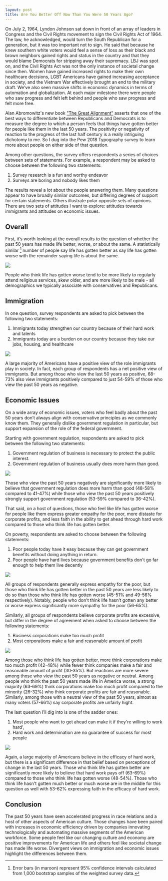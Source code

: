 ```yaml
---
layout: post
title: Are You Better Off Now Than You Were 50 Years Ago?
---
```


On July 2, 1964, Lyndon Johnson sat down in front of an array of leaders in Congress and the Civil Rights movement to sign the Civil Rights Act of 1964. The law, he acknowledged, would turn the South Republican for a generation, but it was too important not to sign. He said that because he knew southern white voters would feel a sense of loss as their black and brown neighbors gained rights and status in the country and that they would blame Democrats for stripping away their supremacy. LBJ was spot on, and the Civil Rights Act was not the only instance of societal change since then. Women have gained increased rights to make their own healthcare decisions, LGBT Americans have gained increasing acceptance in society, and the Vietnam War effectively brought an end to the military draft. We’ve also seen massive shifts in economic dynamics in terms of automation and globalization. At each major milestone there were people who saw progress and felt left behind and people who saw progress and felt more free. 

Alan Abromowitz's new book ["The Great Alignment"](https://yalebooks.yale.edu/book/9780300207132/great-alignment) asserts that one of the best ways to differentiate between Republicans and Democrats is to measure the degree to which a person feels that things have gotten better for people like them in the last 50 years. The positivity or negativity of reaction to the progress of the last half century is a really intriguing dichotomy to me. So I dug into the Pew 2018 Typography survey to learn more about people on either side of that question. 

Among other questions, the survey offers respondents a series of choices between sets of statements. For example, a respondent may be asked to choose between the following two statements:

  1. Survey research is a fun and worthy endeavor
  2. Surveys are boring and nobody likes them

The results reveal a lot about the people answering them. Many questions appear to have broadly similar outcomes, but differing degrees of support for certain statements. Others illustrate polar opposite sets of opinions. There are two sets of attitudes I want to explore: attitudes towards immigrants and attitudes on economic issues. 

## Overall
First, it’s worth looking at the overall results to the question of whether the past 50 years has made life better, worse, or about the same. A statistically similar [^1] number of people say life has gotten better as say life has gotten worse with the remainder saying life is about the same. 

<p>
  <img src="https://joshyazman.github.io/images/better-or-worse-images/image1.png#center"/>
</p>

People who think life has gotten worse tend to be more likely to regularly attend religious services, skew older, and are more likely to be male - all demographics we typically associate with conservatives and Republicans. 

## Immigration

In one question, survey respondents are asked to pick between the following two statements:

  1. Immigrants today strengthen our country because of their hard work and talents
  2. Immigrants today are a burden on our country because they take our jobs, housing, and healthcare

<p>
  <img src="https://joshyazman.github.io/images/better-or-worse-images/image2.png#center"/>
</p>

A large majority of Americans have a positive view of the role immigrants play in society. In fact, each group of respondents has a net positive view of immigrants. But among those who view the last 50 years as positive, 68-73% also view immigrants positively compared to just 54-59% of those who view the past 50 years as negative. 

## Economic Issues

On a wide array of economic issues, voters who feel badly about the past 50 years don’t always align with conservative principles as we commonly know them. They generally dislike government regulation in particular, but support expansion of the role of the federal government.

Starting with government regulation, respondents are asked to pick between the following two statements:

  1. Government regulation of business is necessary to protect the public interest.
  2. Government regulation of business usually does more harm than good. 
  
<p>
  <img src="https://joshyazman.github.io/images/better-or-worse-images/image3.png#center"/>
</p>

Those who view the past 50 years negatively are significantly more likely to believe that government regulation does more harm than good (48-58% compared to 41-47%) while those who view the past 50 years positively strongly support government regulation (53-59% compared to 36-42%).

That said, on a host of questions, those who feel like life has gotten worse for people like them express greater empathy for the poor, more distaste for corporate profits, and less faith in the ability to get ahead through hard work compared to those who think life has gotten better.

On poverty, respondents are asked to choose between the following statements:

  1. Poor people today have it easy because they can get government benefits without doing anything in return.
  2. Poor people have hard lives because government benefits don't go far enough to help them live decently

<p>
  <img src="https://joshyazman.github.io/images/better-or-worse-images/image4.png#center"/>
</p>

All groups of respondents generally express empathy for the poor, but those who think life has gotten better in the past 50 years are less likely to do so than those who think life has gotten worse (45-51% and 49-56% respectively). Notably, people who don't think life hasn’t gotten any better or worse express significantly more sympathy for the poor (56-65%).

Similarly, all groups of respondents believe corporate profits are excessive, but differ in the degree of agreement when asked  to choose between the following statements:

  1. Business corporations make too much profit
  2. Most corporations make a fair and reasonable amount of profit

<p>
  <img src="https://joshyazman.github.io/images/better-or-worse-images/image5.png#center"/>
</p>

Among those who think life has gotten better, more think corporations make too much profit (42-48%) while fewer think companies make a fair and  reasonable amount of profit (30-35%). But reactions are more severe among those who view the past 50 years as  negative or neutral. Among people who think the past 50 years made life in America worse, a strong majority (63-69%) think corporations make too much profit compared to the minority (26-32%) who think corporate profits are fair and reasonable. Similarly, among those with a neutral view of the past 50 years, almost as many voters (57-66%) say corporate profits are unfairly hight.

The last question I’ll dig into is one of the sadder ones: 
  1. Most people who want to get ahead can make it if they're willing to work hard',
  2. Hard work and determination are no guarantee of success for most people
  
<p>
  <img src="https://joshyazman.github.io/images/better-or-worse-images/image6.png#center"/>
</p>

Again, a large majority of Americans believe in the efficacy of hard work, but there is a significant difference in that belief based on perceptions of change in the last 50 years. Those who think life has gotten better are significantly more likely to believe that hard work pays off (63-69%) compared to those who think life has gotten worse (48-54%). Those who think life hasn't gotten much better or much worse are in the middle for this question as well with 53-62% expressing faith in the efficacy of hard work.

## Conclusion
The past 50 years have seen accelerated progress in race relations and a host of other aspects of American culture. Those changes have been paired with increases in economic efficiency driven by companies innovating technologically and automating massive segments of the American workforce. Some people feel like our changing culture and economy are positive improvements for American life and others feel like societal change has made life worse. Divergent views on immigration and economic issues highlight the differences between them.

[^1]: Error bars (in maroon) represent 95% confidence intervals calculated from 1,000 bootstrap samples of the weighted survey data.
